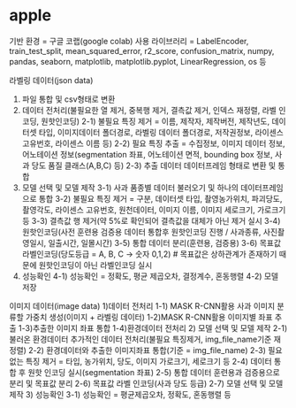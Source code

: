 # apple

기반 환경 = 구글 코랩(google colab)
사용 라이브러리 = LabelEncoder, train_test_split, mean_squared_error, r2_score, confusion_matrix, numpy, pandas, seaborn, matplotlib, matplotlib.pyplot, LinearRegression, os 등

라벨링 데이터(json data)
1) 파일 통합 및 csv형태로 변환
2) 데이터 전처리(불필요한 열 제거, 중복행 제거, 결측값 제거, 인덱스 재정렬, 라벨 인코딩, 원핫인코딩)
 2-1) 불필요 특징 제거 = 이름, 제작자, 제작버전, 제작년도, 데이터셋 타입, 이미지데이터 폴더경로, 라벨링 데이터 폴더경로, 저작권정보, 라이센스 고유번호, 라이센스 이름 등)
 2-2) 필요 특징 추출 = 수집정보, 이미지 데이터 정보, 어노테이션 정보(segmentation 좌표, 어노테이션 면적, bounding box 정보, 사과 당도 품질 클래스(A,B,C) 등)
 2-3) 추출 데이터 데이터프레임 형태로 변환 및 통합
3) 모델 선택 및 모델 제작
 3-1) 사과 품종별 데이터 불러오기 및 하나의 데이터프레임으로 통합
 3-2) 불필요 특징 제거 = 구분, 데이터셋 타입, 촬영농가위치, 파괴당도, 촬영각도, 라이센스 고유번호, 원천데이터, 이미지 이름, 이미지 세로크기, 가로크기 등
 3-3) 결측값 행 제거(약 5%로 확인되어 결측값을 대체가 아닌 제거 실시
 3-4) 원핫인코딩(사전 훈련용 검증용 데이터 통합후 원핫인코딩 진행 / 사과종류, 사진촬영일시, 일출시간, 일몰시간)
 3-5) 통합 데이터 분리(훈련용, 검증용)
 3-6) 목표값 라벨인코딩(당도등급 = A, B, C -> 숫자 0,1,2) # 목표값은 상하관계가 존재하기 때문에 원핫인코딩이 아닌 라벨인코딩 실시
4) 성능확인
 4-1) 성능확인 = 정확도, 평균 제곱오차, 결정계수, 혼동행렬
 4-2) 모델 저장


이미지 데이터(image data)
1)데이터 전처리
 1-1) MASK R-CNN활용 사과 이미지 분류할 가중치 생성(이미지 + 라벨링 데이터)
 1-2)MASK R-CNN활용 이미지별 좌표 추출
 1-3)추출한 이미지 좌표 통합
 1-4)환경데이터 전처리
2) 모델 선택 및 모델 제작
 2-1) 불러온 환경데이터 추가적인 데이터 전처리(불필요 특징제거, img_file_name기준 재정렬)
 2-2) 환경데이터와 추출한 이미지좌표 통합(기준 = img_file_name)
 2-3) 필요없는 특징 제거 = 타입, 농가위치, 당도, 이미지 가로크기, 세로크기 등
 2-4) 데이터 통합 후 원핫 인코딩 실시(segmentation 좌표)
 2-5) 통합 데이터 훈련용과 검증용으로 분리 및 목표값 분리
 2-6) 목표값 라벨 인코딩(사과 당도 등급)
 2-7) 모델 선택 및 모델 제작
3) 성능확인
 3-1) 성능확인 = 평균제곱오차, 정확도, 혼동행렬 등
